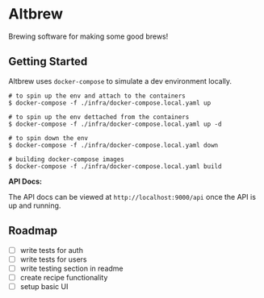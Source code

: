 # Altbrew

Brewing software for making some good brews!

## Getting Started

Altbrew uses `docker-compose` to simulate a dev environment locally.

```shell
# to spin up the env and attach to the containers
$ docker-compose -f ./infra/docker-compose.local.yaml up

# to spin up the env dettached from the containers
$ docker-compose -f ./infra/docker-compose.local.yaml up -d

# to spin down the env
$ docker-compose -f ./infra/docker-compose.local.yaml down

# building docker-compose images
$ docker-compose -f ./infra/docker-compose.local.yaml build
```

**API Docs:**

The API docs can be viewed at `http://localhost:9000/api` once the API is up and running.

## Roadmap

- [ ] write tests for auth
- [ ] write tests for users
- [ ] write testing section in readme
- [ ] create recipe functionality
- [ ] setup basic UI
